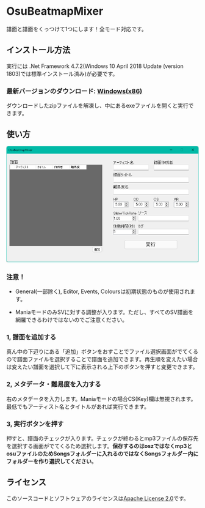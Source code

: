 # OsuBeatmapMixer

譜面と譜面をくっつけて1つにします！全モード対応です。

## インストール方法

実行には .Net Framework 4.7.2(Windows 10 April 2018 Update
(version 1803)では標準インストール済み)が必要です。

### 最新バージョンのダウンロード: [Windows(x86)](https://github.com/Fairy-Phy/OsuBeatmapMixer/releases/latest/download/OsuBeatmapMixer.zip)

ダウンロードしたzipファイルを解凍し、中にあるexeファイルを開くと実行できます。

## 使い方

![画像](./windowsample_ja.png)

### 注意！

* General(一部除く), Editor, Events, Coloursは初期状態のものが使用されます。

* ManiaモードのみSVに対する調整が入ります。ただし、すべてのSV譜面を網羅できるわけではないのでご注意ください。

### 1, 譜面を追加する

真ん中の下辺りにある「追加」ボタンをおすことでファイル選択画面がでてくるので譜面ファイルを選択することで譜面を追加できます。再生順を変えたい場合は変えたい譜面を選択して下に表示される上下のボタンを押すと変更できます。

### 2, メタデータ・難易度を入力する

右のメタデータを入力します。Maniaモードの場合CS(Key)欄は無視されます。最低でもアーティスト名とタイトルがあれば実行できます。

### 3, 実行ボタンを押す

押すと、譜面のチェックが入ります。チェックが終わるとmp3ファイルの保存先を選択する画面がでてくるため選択します。**__保存するのはoszではなくmp3とosuファイルのためSongsフォルダーに入れるのではなくSongsフォルダー内にフォルダーを作り選択してください__**。

## ライセンス

このソースコードとソフトウェアのライセンスは[Apache License 2.0](./LICENSE)です。
